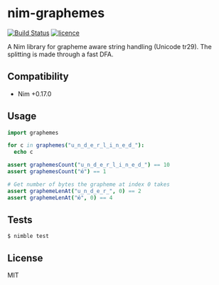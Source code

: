 # nim-graphemes

[![Build Status](https://img.shields.io/travis/nitely/nim-graphemes.svg?style=flat-square)](https://travis-ci.org/nitely/nim-graphemes)
[![licence](https://img.shields.io/github/license/nitely/nim-graphemes.svg?style=flat-square)](https://raw.githubusercontent.com/nitely/nim-graphemes/master/LICENSE)

A Nim library for grapheme aware string handling (Unicode tr29). The splitting is made through a fast DFA.


## Compatibility

* Nim +0.17.0


## Usage

```nim
import graphemes

for c in graphemes("u̲n̲d̲e̲r̲l̲i̲n̲e̲d̲"):
  echo c

assert graphemesCount("u̲n̲d̲e̲r̲l̲i̲n̲e̲d̲") == 10
assert graphemesCount("ю́") == 1

# Get number of bytes the grapheme at index 0 takes
assert graphemeLenAt("u̲n̲d̲e̲r̲", 0) == 2
assert graphemeLenAt("ю́", 0) == 4
```


## Tests

```
$ nimble test
```


## License

MIT
